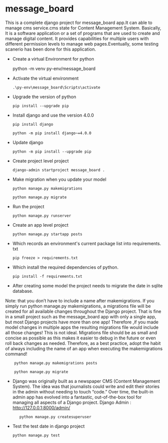 # message_board
This is a complete django project for message_board app.It can able to manage cms service.cms state for Content Management System. Basically, It is a software application or a set of programs that are used to create and manage digital content. It provides capabilities for multiple users with different permission levels to manage web pages.Eventually, some testing scanerio has been done for this application.

* Create a virtual Environment for python

     python -m venv py-env/message_board

* Activate the virtual environment

      .\py-env\message_board\Scripts\activate

* Upgrade the version of python

      pip install --upgrade pip

* Install django and use the version 4.0.0

      pip install django

      python -m pip install django~=4.0.0

* Update django

      python -m pip install --upgrade pip

* Create project level project

      django-admin startproject message_board .

* Make migration when you update your model

      python manage.py makemigrations

      python manage.py migrate

* Run the project


      python manage.py runserver

* Create an app level project

      python manage.py startapp posts

* Which records an environment's current package list into requirements. txt

      pip freeze > requirements.txt

* Which install the required dependencies of python.

      pip install -f requirements.txt

* After creating some model the project needs to migrate the date in sqlite database.

Note: that you don’t have to include a name after makemigrations. If you simply run python manage.py makemigrations, a migrations file will be created for all available changes throughout the Django project. That is fine in a small project such as the message_board app with only a single app, but most Django projects have more than one app! Therefore ,if you made model changes in multiple apps the resulting migrations file would include all those changes! This is not ideal. Migrations file should be as small and concise as possible as this makes it easier to debug in the future or even roll back changes as needed. Therefore, as a best practice, adopt the habit of always including the name of an app when executing the makemigrations command!

        python manage.py makemigrations posts

        python manage.py migrate


* Django was originally built as a newspaper CMS (Content Management System). The idea was that journalists could write and edit their stories in the admin without needing to touch “code.” Over time, the built-in admin app has evolved into a fantastic, out-of-the-box tool for managing all aspects of a Django project.
Django Admin : http://127.0.0.1:8000/admin/


         python manage.py createsuperuser

* Test the test date in django project

      python manage.py test
